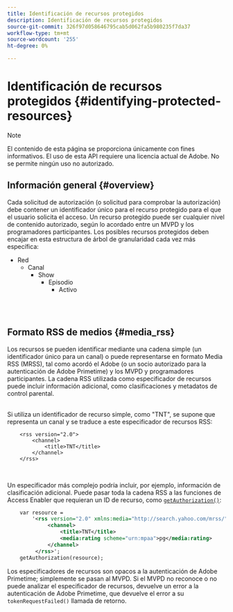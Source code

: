 ```yaml
---
title: Identificación de recursos protegidos
description: Identificación de recursos protegidos
source-git-commit: 326f97d058646795cab5d062fa5b980235f7da37
workflow-type: tm+mt
source-wordcount: '255'
ht-degree: 0%

---
```



# Identificación de recursos protegidos {#identifying-protected-resources}

>[!NOTE]
>
>El contenido de esta página se proporciona únicamente con fines informativos. El uso de esta API requiere una licencia actual de Adobe. No se permite ningún uso no autorizado.

## Información general {#overview}

Cada solicitud de autorización (o solicitud para comprobar la autorización) debe contener un identificador único para el recurso protegido para el que el usuario solicita el acceso. Un recurso protegido puede ser cualquier nivel de contenido autorizado, según lo acordado entre un MVPD y los programadores participantes. Los posibles recursos protegidos deben encajar en esta estructura de árbol de granularidad cada vez más específica:

- Red
   - Canal
      - Show
         - Episodio
            - Activo\
                

</br>

## Formato RSS de medios {#media_rss}

Los recursos se pueden identificar mediante una cadena simple (un identificador único para un canal) o puede representarse en formato Media RSS (MRSS), tal como acordó el Adobe (o un socio autorizado para la autenticación de Adobe Primetime) y los MVPD y programadores participantes. La cadena RSS utilizada como especificador de recursos puede incluir información adicional, como clasificaciones y metadatos de control parental.\
 

Si utiliza un identificador de recurso simple, como &quot;TNT&quot;, se supone que representa un canal y se traduce a este especificador de recursos RSS:

```RSS
    <rss version="2.0"> 
        <channel>
            <title>TNT</title>
        </channel>
    </rss>
```
 

Un especificador más complejo podría incluir, por ejemplo, información de clasificación adicional. Puede pasar toda la cadena RSS a las funciones de Access Enabler que requieran un ID de recurso, como [`getAuthorization()`](/help/authentication/rest-api-reference.md):

```rss
    var resource = 
        '<rss version="2.0" xmlns:media="http://search.yahoo.com/mrss/"> 
             <channel>
                 <title>TNT</title>
                 <media:rating scheme="urn:mpaa">pg</media:rating>
             </channel>
         </rss>'; 
    getAuthorization(resource);
```

Los especificadores de recursos son opacos a la autenticación de Adobe Primetime; simplemente se pasan al MVPD. Si el MVPD no reconoce o no puede analizar el especificador de recursos, devuelve un error a la autenticación de Adobe Primetime, que devuelve el error a su `tokenRequestFailed()` llamada de retorno.

<!--
## Related Information {#related}

-  User Metadata
-  Preflight Authorization
-->